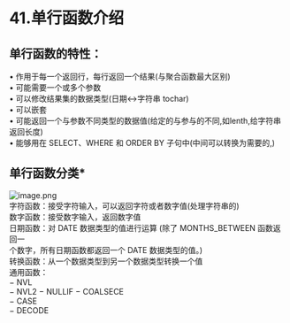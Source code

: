 # 41.单行函数介绍

<a name="OOZKI"></a>
## 单行函数的特性：
• 作用于每一个返回行，每行返回一个结果(与聚合函数最大区别)<br />• 可能需要一个或多个参数<br />• 可以修改结果集的数据类型(日期<->字符串 tochar)<br />• 可以嵌套<br />• 可能返回一个与参数不同类型的数据值(给定的与参与的不同,如lenth,给字符串返回长度)<br />• 能够用在 SELECT、WHERE 和 ORDER BY 子句中(中间可以转换为需要的,)
<a name="yD29r"></a>
## 单行函数分类*
![image.png](https://cdn.nlark.com/yuque/0/2019/png/349894/1560939543667-c583c986-f408-4526-aa61-9a12f1d520c6.png#align=left&display=inline&height=348&name=image.png&originHeight=695&originWidth=1156&size=348387&status=done&width=578)<br />字符函数：接受字符输入，可以返回字符或者数字值(处理字符串的)<br />数字函数：接受数字输入，返回数字值<br />日期函数：对 DATE 数据类型的值进行运算 (除了 MONTHS_BETWEEN 函数返回一<br />个数字，所有日期函数都返回一个 DATE 数据类型的值。)<br />转换函数：从一个数据类型到另一个数据类型转换一个值<br />通用函数：<br />− NVL<br />− NVL2 − NULLIF − COALSECE<br />− CASE<br />− DECODE
